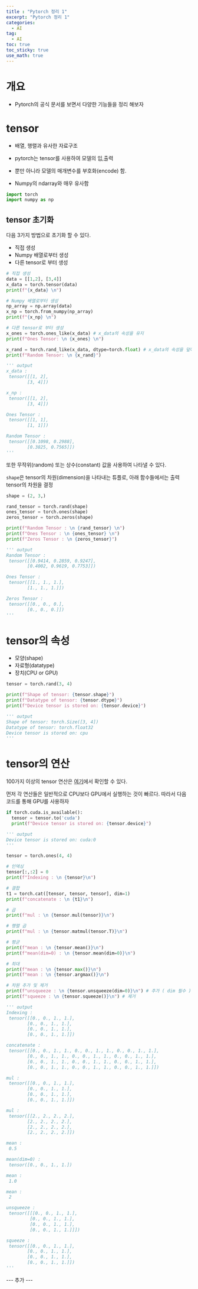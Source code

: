 ```yaml
---
title : "Pytorch 정리 1"
excerpt: "Pytorch 정리 1"
categories:
  - AI
tag:
  - AI
toc: true
toc_sticky: true
use_math: true
---
```


# 개요

- Pytorch의 공식 문서를 보면서 다양한 기능들을 정리 해보자


# tensor

- 배열, 행렬과 유사한 자료구조
- pytorch는 tensor를 사용하여 모델의 입,출력

- 뿐만 아니라 모델의 매개변수를 부호화(encode) 함.

- Numpy의 ndarray와 매우 유사함

```python
import torch
import numpy as np
```

## tensor 초기화

다음 3가지 방법으로 초기화 할 수 있다.

- 직접 생성
- Numpy 배열로부터 생성
- 다른 tensor로 부터 생성

```python
# 직접 생성
data = [[1,2], [3,4]]
x_data = torch.tensor(data)
print(f"{x_data} \n")

# Numpy 배열로부터 생성
np_array = np.array(data)
x_np = torch.from_numpy(np_array)
print(f"{x_np} \n")

# 다른 tensor로 부터 생성
x_ones = torch.ones_like(x_data) # x_data의 속성을 유지
print(f"Ones Tensor: \n {x_ones} \n")

x_rand = torch.rand_like(x_data, dtype=torch.float) # x_data의 속성을 덮어씀
print(f"Random Tensor: \n {x_rand}")

''' output
x_data : 
 tensor([[1, 2],
        [3, 4]]) 

x_np : 
 tensor([[1, 2],
        [3, 4]]) 

Ones Tensor : 
 tensor([[1, 1],
        [1, 1]]) 

Random Tensor : 
 tensor([[0.1098, 0.2988],
        [0.3825, 0.7565]])
'''
```

또한 무작위(random) 또는 상수(constant) 값을 사용하여 나타낼 수 있다.

`shape`은 tensor의 차원(dimension)을 나타내는 튜플로, 아래 함수들에서는 출력 tensor의 차원을 결정

```python
shape = (2, 3,)

rand_tensor = torch.rand(shape)
ones_tensor = torch.ones(shape)
zeros_tensor = torch.zeros(shape)

print(f"Random Tensor : \n {rand_tensor} \n")
print(f"Ones Tensor : \n {ones_tensor} \n")
print(f"Zeros Tensor : \n {zeros_tensor}")

''' output
Random Tensor : 
 tensor([[0.9414, 0.2859, 0.9247],
        [0.4002, 0.9619, 0.7753]]) 

Ones Tensor : 
 tensor([[1., 1., 1.],
        [1., 1., 1.]]) 

Zeros Tensor : 
 tensor([[0., 0., 0.],
        [0., 0., 0.]])
'''
```
# tensor의 속성

- 모양(shape)
- 자료형(datatype)
- 장치(CPU or GPU)

```python
tensor = torch.rand(3, 4)

print(f"Shape of tensor: {tensor.shape}")
print(f"Datatype of tensor: {tensor.dtype}")
print(f"Device tensor is stored on: {tensor.device}")

''' output
Shape of tensor: torch.Size([3, 4])
Datatype of tensor: torch.float32
Device tensor is stored on: cpu
'''
```

# tensor의 연산

100가지 이상의 tensor 연산은 [여기](https://pytorch.org/docs/stable/torch.html)에서 확인할 수 있다.

먼저 각 연산들은 일반적으로 CPU보다 GPU에서 실행하는 것이 빠르다.
따라서 다음 코드를 통해 GPU를 사용하자

```python
if torch.cuda.is_available():
  tensor = tensor.to('cuda')
  print(f"Device tensor is stored on: {tensor.device}")

''' output
Device tensor is stored on: cuda:0
'''
```


```python
tensor = torch.ones(4, 4)

# 인덱싱
tensor[:,:2] = 0
print(f"Indexing : \n {tensor}\n")

# 결합
t1 = torch.cat([tensor, tensor, tensor], dim=1)
print(f"concatenate : \n {t1}\n")

# 곱
print(f"mul : \n {tensor.mul(tensor)}\n")

# 행렬 곱
print(f"mul : \n {tensor.matmul(tensor.T)}\n")

# 평균
print(f"mean : \n {tensor.mean()}\n")
print(f"mean(dim=0) : \n {tensor.mean(dim=0)}\n")

# 최대
print(f"mean : \n {tensor.max()}\n")
print(f"mean : \n {tensor.argmax()}\n")

# 차원 추가 및 제거
print(f"unsqueeze : \n {tensor.unsqueeze(dim=0)}\n") # 추가 ( dim 필수 )
print(f"squeeze : \n {tensor.squeeze()}\n") # 제거

''' output
Indexing : 
 tensor([[0., 0., 1., 1.],
        [0., 0., 1., 1.],
        [0., 0., 1., 1.],
        [0., 0., 1., 1.]])

concatenate : 
 tensor([[0., 0., 1., 1., 0., 0., 1., 1., 0., 0., 1., 1.],
        [0., 0., 1., 1., 0., 0., 1., 1., 0., 0., 1., 1.],
        [0., 0., 1., 1., 0., 0., 1., 1., 0., 0., 1., 1.],
        [0., 0., 1., 1., 0., 0., 1., 1., 0., 0., 1., 1.]])

mul : 
 tensor([[0., 0., 1., 1.],
        [0., 0., 1., 1.],
        [0., 0., 1., 1.],
        [0., 0., 1., 1.]])

mul : 
 tensor([[2., 2., 2., 2.],
        [2., 2., 2., 2.],
        [2., 2., 2., 2.],
        [2., 2., 2., 2.]])

mean : 
 0.5

mean(dim=0) : 
 tensor([0., 0., 1., 1.])

mean : 
 1.0

mean : 
 2

unsqueeze : 
 tensor([[[0., 0., 1., 1.],
         [0., 0., 1., 1.],
         [0., 0., 1., 1.],
         [0., 0., 1., 1.]]])

squeeze : 
 tensor([[0., 0., 1., 1.],
        [0., 0., 1., 1.],
        [0., 0., 1., 1.],
        [0., 0., 1., 1.]])
'''
```

--- 추가 ---